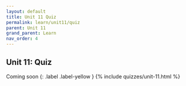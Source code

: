 ```yaml
---
layout: default
title: Unit 11 Quiz
permalink: learn/unit11/quiz
parent: Unit 11
grand_parent: Learn
nav_order: 4
---
```


## Unit 11: Quiz

Coming soon
{: .label .label-yellow }
{% include quizzes/unit-11.html %}
